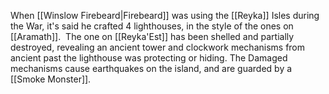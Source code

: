 When [[Winslow Firebeard|Firebeard]] was using the [[Reyka]] Isles during the War, it's said he crafted 4 lighthouses, in the style of the ones on [[Aramath]].  The one on [[Reyka'Est]] has been shelled and partially destroyed, revealing an ancient tower and clockwork mechanisms from ancient past the lighthouse was protecting or hiding.  The Damaged mechanisms cause earthquakes on the island, and are guarded by a [[Smoke Monster]].